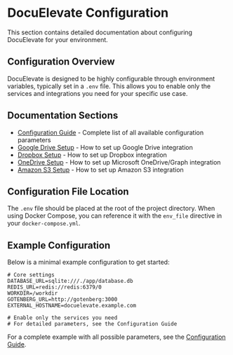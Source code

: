 # DocuElevate Configuration 

This section contains detailed documentation about configuring DocuElevate for your environment.

## Configuration Overview

DocuElevate is designed to be highly configurable through environment variables, typically set in a `.env` file. This allows you to enable only the services and integrations you need for your specific use case.

## Documentation Sections

- [Configuration Guide](ConfigurationGuide.md) - Complete list of all available configuration parameters
- [Google Drive Setup](GoogleDriveSetup.md) - How to set up Google Drive integration
- [Dropbox Setup](DropboxSetup.md) - How to set up Dropbox integration
- [OneDrive Setup](OneDriveSetup.md) - How to set up Microsoft OneDrive/Graph integration
- [Amazon S3 Setup](AmazonS3Setup.md) - How to set up Amazon S3 integration

## Configuration File Location

The `.env` file should be placed at the root of the project directory. When using Docker Compose, you can reference it with the `env_file` directive in your `docker-compose.yml`.

## Example Configuration

Below is a minimal example configuration to get started:

```dotenv
# Core settings
DATABASE_URL=sqlite:///./app/database.db
REDIS_URL=redis://redis:6379/0
WORKDIR=/workdir
GOTENBERG_URL=http://gotenberg:3000
EXTERNAL_HOSTNAME=docuelevate.example.com

# Enable only the services you need
# For detailed parameters, see the Configuration Guide
```

For a complete example with all possible parameters, see the [Configuration Guide](ConfigurationGuide.md).
